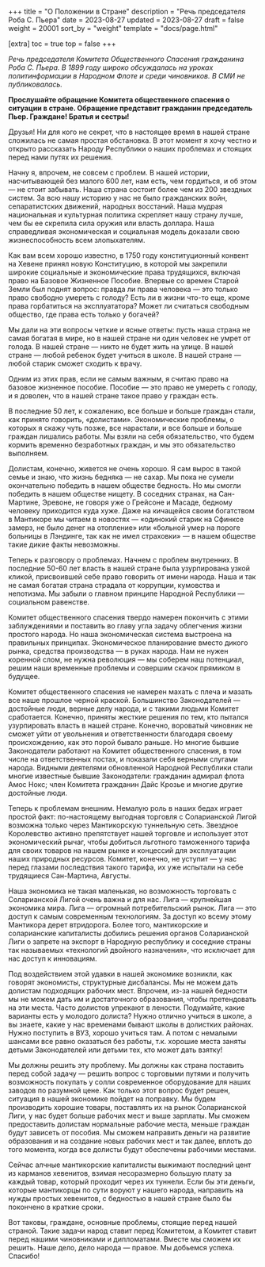+++
title = "О Положении в Стране"
description = "Речь председателя Роба С. Пьера"
date = 2023-08-27
updated = 2023-08-27
draft = false
weight = 20001
sort_by = "weight"
template = "docs/page.html"

[extra]
toc = true
top = false
+++

_Речь председателя Комитета Общественного Спасения гражданина Роба С. Пьера. В 1899 году широко обсуждалась на уроках политинформации в Народном Флоте и среди чиновников. В СМИ не публиковалась._

**Прослушайте обращение Комитета общественного спасения о ситуации в стране. Обращение представит гражданин председатель Пьер.
Граждане! Братья и сестры!**

Друзья!
Ни для кого не секрет, что в настоящее время в нашей стране сложилась не самая простая обстановка. В этот момент я хочу честно и открыто рассказать Народу Республики о наших проблемах и стоящих перед нами путях их решения.

Начну я, впрочем, не совсем с проблем. В нашей истории, насчитывающей без малого 600 лет, нам есть, чем гордиться, и об этом — не стоит забывать. Наша страна состоит более чем из 200 звездных систем. За всю нашу историю у нас не было гражданских войн, сепаратистских движений, народных восстаний. Наша мудрая национальная и культурная политика скрепляет нашу страну лучше, чем бы ее скрепила сила оружия или власть доллара. Наша справедливая экономическая и социальная модель доказали свою жизнеспособность всем злопыхателям.

Как вам всем хорошо известно, в 1750 году конституционный конвент на Хевене принял новую Конституцию, в которой мы закрепили широкие социальные и экономические права трудящихся, включая право на Базовое Жизненное Пособие. Впервые со времен Старой Земли был поднят вопрос: правда ли права человека  — это только право свободно умереть с голоду? Есть ли в жизни что-то еще, кроме права горбатиться на эксплуататора? Может ли считаться свободным общество, где права есть только у богачей?

Мы дали на эти вопросы четкие и ясные ответы: пусть наша страна не самая богатая в мире, но в нашей стране ни один человек не умрет от голода. В нашей стране — никто не будет жить на улице. В нашей стране — любой ребенок будет учиться в школе. В нашей стране —  любой старик сможет сходить к врачу.

Одним из этих прав, если не самым важным, я считаю право на базовое жизненное пособие. Пособие — это право не умереть с голоду, и я доволен, что в нашей стране такое право у граждан есть.

В последние 50 лет, к сожалению, все больше и больше граждан стали, как принято говорить, «долистами». Экономические проблемы, о которых я скажу чуть позже, все нарастали, и все больше и больше граждан лишались работы. Мы взяли на себя обязательство, что будем кормить временно безработных граждан, и мы это обязательство выполняем.

Долистам, конечно, живется не очень хорошо. Я сам вырос в такой семье и знаю, что жизнь бедняка — не сахар. Мы пока не сумели окончательно победить в нашем обществе бедность. Но мы смогли победить в нашем обществе нищету. В соседних странах, на Сан-Мартине, Эревоне, не говоря уже о Грейсоне и Масаде, бедному человеку приходится куда хуже.  Даже на кичащейся своим богатством в Мантикоре мы читаем в новостях — «одинокий старик на Сфинксе замерз, не было денег на отопление» или «больной умер на пороге больницы в Лэндинге, так как не имел страховки» — в нашем обществе такие дикие факты невозможны.

Теперь к разговору о проблемах. Начнем с проблем внутренних. В последние 50-60 лет власть в нашей стране была узурпирована узкой кликой, присвоившей себе право говорить от имени народа. Наша и так не самая богатая страна страдала от коррупции, кумовства и непотизма. Мы забыли о главном принципе Народной Республики — социальном равенстве.

Комитет общественного спасения твердо намерен покончить с этими заблуждениями и поставить во главу угла задачу облегчения жизни простого народа. Но наша экономическая система выстроена на правильных принципах. Экономическое планирование вместо дикого рынка, средства производства —  в руках народа. Нам не нужен коренной слом, не нужна революция — мы соберем наш потенциал, решим наши временные проблемы и совершим скачок прямиком в будущее.

Комитет общественного спасения не намерен махать с плеча и мазать все наше прошлое черной краской. Большинство Законодателей — достойные люди, верные делу народа, и с такими людьми Комитет сработается. Конечно, приняты жесткие решения по тем, кто пытался узурпировать власть в нашей стране. Конечно, вороватый чиновник не сможет уйти от увольнения и ответственности благодаря своему происхождению, как это порой бывало раньше. Но многие бывшие Законодатели работают на Комитет общественного спасения, в том числе на ответственных постах, и показали себя верными слугами народа. Видными деятелями обновленной Народной Республики стали многие известные бывшие Законодатели: гражданин адмирал флота Амос Нокс; член Комитета гражданин Дайс Крозье и многие другие достойные люди.

Теперь к проблемам внешним. Немалую роль в наших бедах играет простой факт:  по-настоящему выгодная торговля с Соларианской Лигой возможна только через Мантикорскую туннельную сеть. Звездное Королевство активно препятствует нашей торговле и использует этот экономический рычаг, чтобы добиться льготного таможенного тарифа для своих товаров на нашем рынке и концессий для эксплуатации наших природных ресурсов. Комитет, конечно, не уступит — у нас перед глазами последствия такого тарифа, их уже испытали на себе трудящиеся Сан-Мартина, Августы.

Наша экономика не такая маленькая, но возможность торговать с Соларианской Лигой очень важна и для нас. Лига — крупнейшая экономика мира. Лига — огромный потребительский рынок. Лига — это доступ к самым современным технологиям. За доступ ко всему этому Мантикора дерет втридорога. Более того, мантикорские и соларианские капиталисты добились решения органов Соларианской Лиги о запрете на экспорт в Народную республику и соседние страны так называемых «технологий двойного назначения», что исключает для нас доступ к инновациям.  

Под воздействием этой удавки в нашей экономике возникли, как говорят экономисты, структурные дисбалансы. Мы не можем дать долистам подходящих рабочих мест. Впрочем, из-за нашей бедности мы не можем дать им и достаточного образования, чтобы претендовать на эти места.  Часто долистов упрекают в лености. Подумайте, какие варианты есть у молодого долиста? Нужно отлично учиться в школе, а вы знаете, какие у нас временами бывают школы в долистких районах. Нужно поступить в ВУЗ, хорошо учиться там. А потом с немалыми шансами все равно оказаться без работы, т.к. хорошие места заняты детьми Законодателей или детьми тех, кто может дать взятку!

Мы должны решить эту проблему. Мы должны как страна поставить перед собой задачу — решить вопрос с торговыми путями и получить возможность покупать у солли современное оборудование для наших заводов по разумной цене. Как только этот вопрос будет решен, ситуация в нашей экономике пойдет на поправку. Мы будем производить хорошие товары, поставлять их на рынок Соларианской Лиги, у нас будет больше рабочих мест и выше зарплаты. Мы сможем предоставить долистам нормальные рабочие места, меньше граждан будут зависеть от пособия. Мы сможем направить деньги на развитие образования и на создание новых рабочих мест и так далее, вплоть до того момента, когда все долисты будут обеспечены рабочими местами.

Сейчас алчные мантикорские капиталисты выжимают последний цент из карманов хевенитов, взимая несоразмерно большую плату за каждый товар, который проходит через их туннели. Если бы эти деньги, которые мантикорцы по сути воруют у нашего народа, направить на нужды простых хевенитов, с бедностью в нашей стране было бы покончено в краткие сроки.

Вот таковы, граждане, основные проблемы, стоящие перед нашей страной. Такие задачи народ ставит перед Комитетом, а Комитет ставит перед нашими чиновниками и дипломатами. Вместе мы сможем их решить. Наше дело, дело народа — правое. Мы добьемся успеха. Спасибо!
